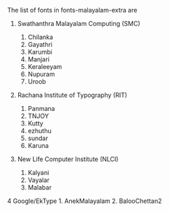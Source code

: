 The list of fonts in fonts-malayalam-extra are

1. Swathanthra Malayalam Computing (SMC)
	1. Chilanka
	2. Gayathri
	3. Karumbi
	4. Manjari
	5. Keraleeyam
	6. Nupuram
	7. Uroob

2. Rachana Institute of Typography (RIT)
	1. Panmana
	2. TNJOY
	3. Kutty
	4. ezhuthu
	5. sundar
	6. Karuna

3. New Life Computer Institute (NLCI)
	1. Kalyani
	2. Vayalar
	3. Malabar

 4 Google/EkType
 	1. AnekMalayalam
	2. BalooChettan2 
